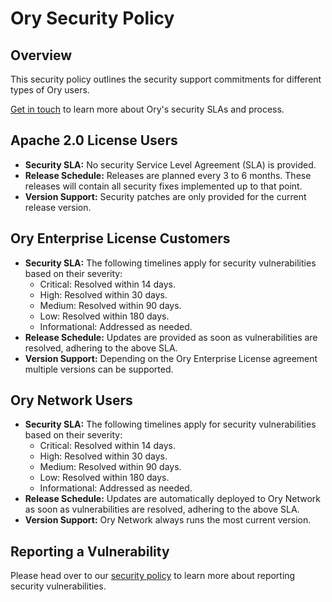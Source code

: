 # Ory Security Policy

## Overview

This security policy outlines the security support commitments for different
types of Ory users.

[Get in touch](https://www.ory.sh/contact/) to learn more about Ory's security
SLAs and process.

## Apache 2.0 License Users

- **Security SLA:** No security Service Level Agreement (SLA) is provided.
- **Release Schedule:** Releases are planned every 3 to 6 months. These releases
  will contain all security fixes implemented up to that point.
- **Version Support:** Security patches are only provided for the current
  release version.

## Ory Enterprise License Customers

- **Security SLA:** The following timelines apply for security vulnerabilities
  based on their severity:
  - Critical: Resolved within 14 days.
  - High: Resolved within 30 days.
  - Medium: Resolved within 90 days.
  - Low: Resolved within 180 days.
  - Informational: Addressed as needed.
- **Release Schedule:** Updates are provided as soon as vulnerabilities are
  resolved, adhering to the above SLA.
- **Version Support:** Depending on the Ory Enterprise License agreement
  multiple versions can be supported.

## Ory Network Users

- **Security SLA:** The following timelines apply for security vulnerabilities
  based on their severity:
  - Critical: Resolved within 14 days.
  - High: Resolved within 30 days.
  - Medium: Resolved within 90 days.
  - Low: Resolved within 180 days.
  - Informational: Addressed as needed.
- **Release Schedule:** Updates are automatically deployed to Ory Network as
  soon as vulnerabilities are resolved, adhering to the above SLA.
- **Version Support:** Ory Network always runs the most current version.

## Reporting a Vulnerability

Please head over to our
[security policy](https://www.ory.sh/docs/ecosystem/security) to learn more
about reporting security vulnerabilities.
